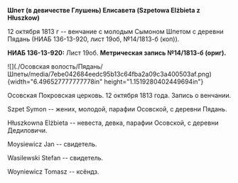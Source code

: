 **Шпет (в девичестве Глушень) Елисавета (Szpetowa Elżbieta z Hłuszkow)**

12 октября 1813 г -- венчание с молодым Сымоном Шпетом с деревни Пядань
(НИАБ 136-13-920, лист 19об, №14/1813-б (коп)).

**НИАБ 136-13-920:** Лист 19об. **Метрическая запись №14/1813-б
(ориг).**

![](./Осовская волость/Пядань/Шпеты/media/7ebe042684eedc95b13c64fba2a09c3a400503af.png){width="6.496527777777778in"
height="1.1519280402449694in"}

Осовская Покровская церковь. 12 октября 1813 года. Запись о венчании.

Szpet Symon -- жених, молодой, парафии Осовской, с деревни Пядань.

Hłuszkowna Elżbieta -- невеста, девка, парафии Осовской, с деревни
Дедиловичи.

Moysiewicz Jan -- свидетель.

Wasilewski Stefan -- свидетель.

Woyniewicz Tomasz -- ксёндз.
